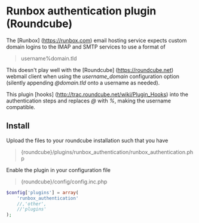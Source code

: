 # Runbox authentication plugin (Roundcube)

The [Runbox] (https://runbox.com) email hosting service expects custom domain logins to the IMAP and SMTP services to use a format of
>username%domain.tld

This doesn't play well with the [Roundcube] (https://roundcube.net) webmail client when using the *username_domain* configuration option (silently appending *@domain.tld* onto a username as needed).

This plugin [hooks] (http://trac.roundcube.net/wiki/Plugin_Hooks) into the authentication steps and replaces *@* with *%*,  making the username compatible.

## Install
Upload the files to your roundcube installation such that you have
> {roundcube}/plugins/runbox_authentication/runbox_authentication.php

Enable the plugin in your configuration file
> {roundcube}/config/config.inc.php

```php
$config['plugins'] = array(
 	'runbox_authentication'
 	//,'other',
 	//'plugins'
);
```
